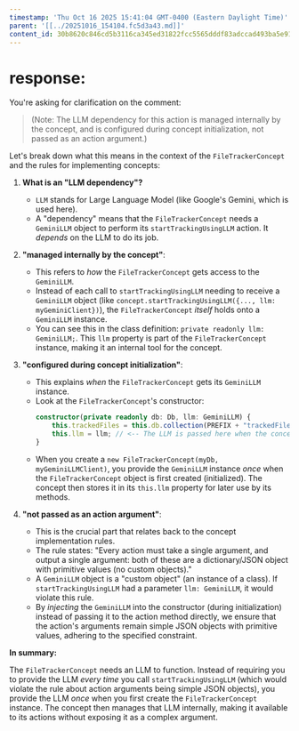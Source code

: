 ```yaml
---
timestamp: 'Thu Oct 16 2025 15:41:04 GMT-0400 (Eastern Daylight Time)'
parent: '[[../20251016_154104.fc5d3a43.md]]'
content_id: 30b8620c846cd5b3116ca345ed31822fcc5565dddf83adccad493ba5e91a20a7
---
```


# response:

You're asking for clarification on the comment:

> (Note: The LLM dependency for this action is managed internally by the concept, and is configured during concept initialization, not passed as an action argument.)

Let's break down what this means in the context of the `FileTrackerConcept` and the rules for implementing concepts:

1. **What is an "LLM dependency"?**
   * `LLM` stands for Large Language Model (like Google's Gemini, which is used here).
   * A "dependency" means that the `FileTrackerConcept` needs a `GeminiLLM` object to perform its `startTrackingUsingLLM` action. It *depends* on the LLM to do its job.

2. **"managed internally by the concept"**:
   * This refers to *how* the `FileTrackerConcept` gets access to the `GeminiLLM`.
   * Instead of each call to `startTrackingUsingLLM` needing to receive a `GeminiLLM` object (like `concept.startTrackingUsingLLM({..., llm: myGeminiClient})`), the `FileTrackerConcept` *itself* holds onto a `GeminiLLM` instance.
   * You can see this in the class definition: `private readonly llm: GeminiLLM;`. This `llm` property is part of the `FileTrackerConcept` instance, making it an internal tool for the concept.

3. **"configured during concept initialization"**:
   * This explains *when* the `FileTrackerConcept` gets its `GeminiLLM` instance.
   * Look at the `FileTrackerConcept`'s constructor:
     ```typescript
     constructor(private readonly db: Db, llm: GeminiLLM) {
         this.trackedFiles = this.db.collection(PREFIX + "trackedFiles");
         this.llm = llm; // <-- The LLM is passed here when the concept is created.
     }
     ```
   * When you create a `new FileTrackerConcept(myDb, myGeminiLLMClient)`, you provide the `GeminiLLM` instance *once* when the `FileTrackerConcept` object is first created (initialized). The concept then stores it in its `this.llm` property for later use by its methods.

4. **"not passed as an action argument"**:
   * This is the crucial part that relates back to the concept implementation rules.
   * The rule states: "Every action must take a single argument, and output a single argument: both of these are a dictionary/JSON object with primitive values (no custom objects)."
   * A `GeminiLLM` object is a "custom object" (an instance of a class). If `startTrackingUsingLLM` had a parameter `llm: GeminiLLM`, it would violate this rule.
   * By *injecting* the `GeminiLLM` into the constructor (during initialization) instead of passing it to the action method directly, we ensure that the action's arguments remain simple JSON objects with primitive values, adhering to the specified constraint.

**In summary:**

The `FileTrackerConcept` needs an LLM to function. Instead of requiring you to provide the LLM *every time* you call `startTrackingUsingLLM` (which would violate the rule about action arguments being simple JSON objects), you provide the LLM *once* when you first create the `FileTrackerConcept` instance. The concept then manages that LLM internally, making it available to its actions without exposing it as a complex argument.
